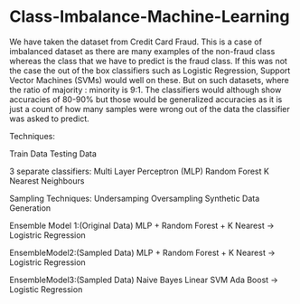 # Class-Imbalance-Machine-Learning
We have taken the dataset from Credit Card Fraud.
This is a case of imbalanced dataset as there are many examples of the non-fraud class whereas the class that we have to predict is the fraud class.
If this was not the case the out of the box classifiers such as Logistic Regression, Support Vector Machines (SVMs) would well on these.
But on such datasets, where the ratio of majority : minority is 9:1.
The classifiers would although show accuracies of 80-90% but those would be generalized accuracies as it is just a count of how many samples were wrong out of the data the classifier was asked to predict.

Techniques:

Train Data
Testing Data


3 separate classifiers:
Multi Layer Perceptron (MLP)
Random Forest
K Nearest Neighbours


Sampling Techniques:
Undersamping
Oversampling
Synthetic Data Generation


Ensemble Model 1:(Original Data)
MLP + Random Forest + K Nearest → Logistric Regression

EnsembleModel2:(Sampled Data)
MLP + Random Forest + K Nearest → Logistric Regression

EnsembleModel3:(Sampled Data)
Naive Bayes
Linear SVM
Ada Boost → Logistic Regression












